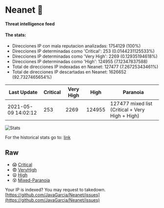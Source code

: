 # Neanet :hocho:
#### Threat intelligence feed
#### The stats:

- Direcciones IP con mala reputacion analizadas: 1754129 (100%)
- Direcciones IP determinadas como 'Critical':  253 (0.0144231125533%)
- Direcciones IP determinadas como 'Very High':  2269 (0.12935194618%)
- Direcciones IP determinadas como 'High':  124955 (7.12347837588)
- Total de direcciones IP indexadas en Neanet:  127477 (7.26725343461%)
- Total de direcciones IP descartadas en Neanet:  1626652 (92.7327465654%)

| Last Update | Critical | Very High | High | Paranoia |
| --- | --- | --- | --- | --- |
| 2021-05-09 14:02:12 | 253 | 2269 | 124955 | 127477 mixed list (Critical + Very High + High)|

![Stats](https://docs.google.com/spreadsheets/d/e/2PACX-1vSnaNMIXVabIpDJjufMlzH7poXnshF3mgd8Is1g9ytUEzVsP5my4Trn8f-xkoLLQ38xpL3HtmUexLo6/pubchart?oid=501124687&format=image)

For the historical stats go to: [link](/stats.csv)
## Raw
- :scream: [Critical](https://raw.githubusercontent.com/JavaGarcia/Neanet/master/blacklists/neanet_critical.txt)
- :fearful: [VeryHigh](https://raw.githubusercontent.com/JavaGarcia/Neanet/master/blacklists/neanet_veryHigh.txtt)
- :frowning: [High](https://raw.githubusercontent.com/JavaGarcia/Neanet/master/blacklists/neanet_high.txt)
- :dizzy_face: [Mixed-Paranoia](https://raw.githubusercontent.com/JavaGarcia/Neanet/master/blacklists/neanet_all.txt)


Your IP is indexed? You may request to takedown. [https://github.com/JavaGarcia/Neanet/issues](https://github.com/JavaGarcia/Neanet/issues)


































































































































































































































































































































































































































































































































































































































































































































































































































































































































































































































































































































































































































































































































































































































































































































































































































































































































































































































































































































































































































































































































































































































































































































































































































































































































































































































































































































































































































































































































































































































































































































































































































































































































































































































































































































































































































































































































































































































































































































































































































































































































































































































































































































































































































































































































































































































































































































































































































































































































































































































































































































































































































































































































































































































































































































































































































































































































































































































































































































































































































































































































































































































































































































































































































